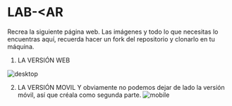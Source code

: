 # LAB-<AR

Recrea la siguiente página web. Las imágenes y todo lo que necesitas lo encuentras aquí, recuerda hacer un fork del repositorio y clonarlo en tu máquina.

1. LA VERSIÓN WEB

![desktop](../assets/images/v-movil.png)


2. LA VERSIÓN MOVIL
Y obviamente no podemos dejar de lado la versión móvil, así que créala como segunda parte.
![mobile](../assets/images/desktop.png)
